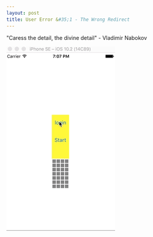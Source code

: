 ```yaml
---
layout: post
title: User Error &#35;1 - The Wrong Redirect
---
```


"Caress the detail, the divine detail" - Vladimir Nabokov

![Authentication dialog disappearing](/images/auth-dialog-disappears.gif)

